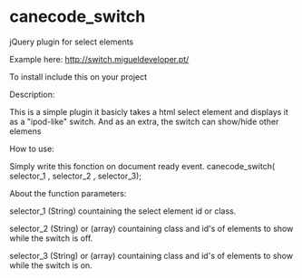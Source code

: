 # canecode_switch
jQuery plugin for select elements

Example here:
http://switch.migueldeveloper.pt/


To install include this on your project
<!--Insert inside a <head> tag or right before closing your <body> tag-->
<script src="https://code.jquery.com/jquery-3.4.1.min.js" type="text/javascript"></script>
<script src="http://switch.migueldeveloper.pt/js/canecode_switch.js" type="text/javascript"></script>
<link href="http://switch.migueldeveloper.pt/css/canecode_switch.css" rel="stylesheet" type="text/css">
<!--:-->


Description:

This is a simple plugin
it basicly takes a html select element and displays it as a "ipod-like" switch.
And as an extra, the switch can show/hide other elemens


How to use:

Simply write this fonction on document ready event.
canecode_switch( selector_1 , selector_2 , selector_3);


About the function parameters:

selector_1
(String) countaining the select element id or class.

selector_2
(String) or (array) countaining class and id's of elements to show while the switch is off.

selector_3
(String) or (array) countaining class and id's of elements to show while the switch is on.